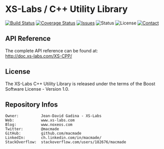XS-Labs / C++ Utility Library
=============================

[![Build Status](https://img.shields.io/travis/macmade/XS-CPP.svg?branch=master&style=flat)](https://travis-ci.org/macmade/XS-CPP)
[![Coverage Status](https://img.shields.io/coveralls/macmade/XS-CPP.svg?branch=master&style=flat)](https://coveralls.io/r/macmade/XS-CPP?branch=master)
[![Issues](http://img.shields.io/github/issues/macmade/XS-CPP.svg?style=flat)](https://github.com/macmade/XS-CPP/issues)
![Status](https://img.shields.io/badge/status-active-brightgreen.svg?style=flat)
![License](https://img.shields.io/badge/license-boost-brightgreen.svg?style=flat)
[![Contact](https://img.shields.io/badge/contact-@macmade-blue.svg?style=flat)](https://twitter.com/macmade)

API Reference
-------------

The complete API reference can be found at:  
http://doc.xs-labs.com/XS-CPP/

License
-------

The XS-Labs C++ Utility Library is released under the terms of the Boost Software License - Version 1.0.

Repository Infos
----------------

    Owner:			Jean-David Gadina - XS-Labs
    Web:			www.xs-labs.com
    Blog:			www.noxeos.com
    Twitter:		@macmade
    GitHub:			github.com/macmade
    LinkedIn:		ch.linkedin.com/in/macmade/
    StackOverflow:	stackoverflow.com/users/182676/macmade
